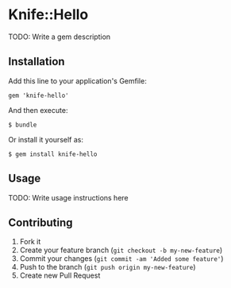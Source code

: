 # Knife::Hello

TODO: Write a gem description

## Installation

Add this line to your application's Gemfile:

    gem 'knife-hello'

And then execute:

    $ bundle

Or install it yourself as:

    $ gem install knife-hello

## Usage

TODO: Write usage instructions here

## Contributing

1. Fork it
2. Create your feature branch (`git checkout -b my-new-feature`)
3. Commit your changes (`git commit -am 'Added some feature'`)
4. Push to the branch (`git push origin my-new-feature`)
5. Create new Pull Request
